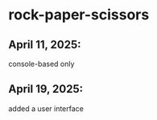 # rock-paper-scissors

## April 11, 2025:
console-based only

## April 19, 2025:
added a user interface